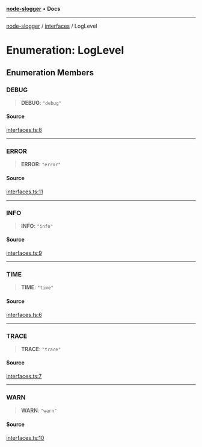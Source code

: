 [**node-slogger**](../../README.md) • **Docs**

***

[node-slogger](../../modules.md) / [interfaces](../README.md) / LogLevel

# Enumeration: LogLevel

## Enumeration Members

### DEBUG

> **DEBUG**: `"debug"`

#### Source

[interfaces.ts:8](https://github.com/yunnysunny/slogger/blob/c316c2f81f4f3f44e3c58ccfee459eae1daf4268/src/interfaces.ts#L8)

***

### ERROR

> **ERROR**: `"error"`

#### Source

[interfaces.ts:11](https://github.com/yunnysunny/slogger/blob/c316c2f81f4f3f44e3c58ccfee459eae1daf4268/src/interfaces.ts#L11)

***

### INFO

> **INFO**: `"info"`

#### Source

[interfaces.ts:9](https://github.com/yunnysunny/slogger/blob/c316c2f81f4f3f44e3c58ccfee459eae1daf4268/src/interfaces.ts#L9)

***

### TIME

> **TIME**: `"time"`

#### Source

[interfaces.ts:6](https://github.com/yunnysunny/slogger/blob/c316c2f81f4f3f44e3c58ccfee459eae1daf4268/src/interfaces.ts#L6)

***

### TRACE

> **TRACE**: `"trace"`

#### Source

[interfaces.ts:7](https://github.com/yunnysunny/slogger/blob/c316c2f81f4f3f44e3c58ccfee459eae1daf4268/src/interfaces.ts#L7)

***

### WARN

> **WARN**: `"warn"`

#### Source

[interfaces.ts:10](https://github.com/yunnysunny/slogger/blob/c316c2f81f4f3f44e3c58ccfee459eae1daf4268/src/interfaces.ts#L10)
